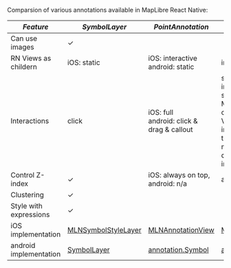Comparsion of various annotations available in MapLibre React Native:

|*Feature*              | *SymbolLayer*      |*PointAnnotation*                     |*MarkerView*             |*CircleLayer*        |
|-----------------------|--------------------|--------------------------------------|-------------------------|---------------------|
|Can use images         | &check;            |                                      |                         |                     |
|RN Views as childern   | iOS: static        |iOS: interactive <br/> android: static|interactive              |                     |
|Interactions           | click              |iOS: full <br/> android: click & drag & callout  | supports full interactivity in the sense that inside MarkerViews one can place any RN View, which can be interacted with. Not to be misunderstood with drag n drop interactivity.                     | click          |
|Control Z-index        | &check;            |iOS: always on top, android: n/a      |always on top            | &check;             |
|Clustering             | &check;            |                                      |                         | &check;             |
|Style with expressions | &check;            |                                      |                         | &check;             |
|iOS implementation     | [MLNSymbolStyleLayer](https://maplibre.org/maplibre-gl-native/ios/api/Classes/MLNSymbolStyleLayer.html)     |[MLNAnnotationView](https://maplibre.org/maplibre-gl-native/ios/api/Classes/MLNAnnotationView.html)                     |[MLNAnnotationView](https://maplibre.org/maplibre-gl-native/ios/api/Classes/MLNAnnotationView.html)       |[MLNCircleStyleLayer](https://maplibre.org/maplibre-gl-native/ios/api/Classes/MLNCircleStyleLayer.html)       |
|android implementation | [SymbolLayer](https://maplibre.org/maplibre-gl-native/android/api/com/mapbox/mapboxsdk/style/layers/SymbolLayer.html)|[annotation.Symbol](https://docs.mapbox.com/android/api/plugins/annotation/0.8.0/com/mapbox/mapboxsdk/plugins/annotation/Symbol.html)|[annotation.Marker](https://docs.mapbox.com/android/api/plugins/markerview/0.4.0/com/mapbox/mapboxsdk/plugins/markerview/MarkerView.html) |[CircleLayer](https://maplibre.org/maplibre-gl-native/android/api/com/mapbox/mapboxsdk/style/layers/CircleLayer.html)|
